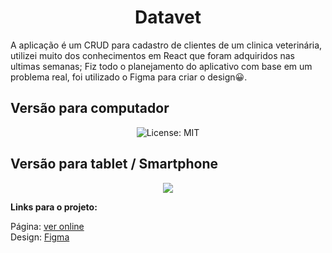 
<div align="center">
  <h1>Datavet</h1>

  
  <div align="left">
  A aplicação é um CRUD para cadastro de clientes de um clinica veterinária, utilizei muito dos conhecimentos em React que foram adquiridos nas ultimas semanas; Fiz todo o planejamento do aplicativo com base em um problema real, foi utilizado o Figma para criar o design😀. 


  </div border="1">
  <h2 align="left">Versão para computador</h2>
<img alt="License: MIT" src="https://user-images.githubusercontent.com/17308374/218809901-e4e31768-1c7b-4ebf-b529-f3832e99660d.png" />
  <h2 align="left">Versão para tablet / Smartphone</h2>
  <img src="https://user-images.githubusercontent.com/17308374/218810153-c389a742-f9ee-4032-b08d-3556f17a3ff7.png">
  </div>
  
 <strong>Links para o projeto:</strong>

Página: [ver online](https://vevets.netlify.app)
<br>
Design: [Figma](https://www.figma.com/file/oBxoVLhYIN7IFfAcC1qcc9/Untitled?node-id=0%3A1&t=HYlQXzuGRDTTybXF-0)
<br>

